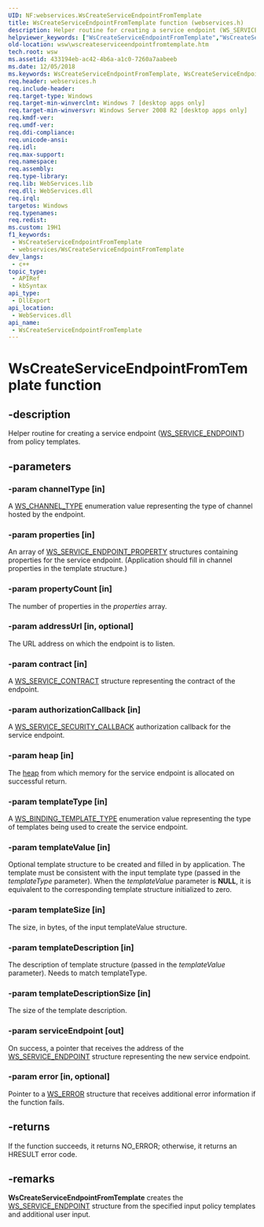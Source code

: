 ```yaml
---
UID: NF:webservices.WsCreateServiceEndpointFromTemplate
title: WsCreateServiceEndpointFromTemplate function (webservices.h)
description: Helper routine for creating a service endpoint (WS_SERVICE_ENDPOINT) from policy templates.
helpviewer_keywords: ["WsCreateServiceEndpointFromTemplate","WsCreateServiceEndpointFromTemplate function [Web Services for Windows]","webservices/WsCreateServiceEndpointFromTemplate","wsw.wscreateserviceendpointfromtemplate"]
old-location: wsw\wscreateserviceendpointfromtemplate.htm
tech.root: wsw
ms.assetid: 433194eb-ac42-4b6a-a1c0-7260a7aabeeb
ms.date: 12/05/2018
ms.keywords: WsCreateServiceEndpointFromTemplate, WsCreateServiceEndpointFromTemplate function [Web Services for Windows], webservices/WsCreateServiceEndpointFromTemplate, wsw.wscreateserviceendpointfromtemplate
req.header: webservices.h
req.include-header: 
req.target-type: Windows
req.target-min-winverclnt: Windows 7 [desktop apps only]
req.target-min-winversvr: Windows Server 2008 R2 [desktop apps only]
req.kmdf-ver: 
req.umdf-ver: 
req.ddi-compliance: 
req.unicode-ansi: 
req.idl: 
req.max-support: 
req.namespace: 
req.assembly: 
req.type-library: 
req.lib: WebServices.lib
req.dll: WebServices.dll
req.irql: 
targetos: Windows
req.typenames: 
req.redist: 
ms.custom: 19H1
f1_keywords:
 - WsCreateServiceEndpointFromTemplate
 - webservices/WsCreateServiceEndpointFromTemplate
dev_langs:
 - c++
topic_type:
 - APIRef
 - kbSyntax
api_type:
 - DllExport
api_location:
 - WebServices.dll
api_name:
 - WsCreateServiceEndpointFromTemplate
---
```


# WsCreateServiceEndpointFromTemplate function


## -description

Helper routine for creating a service endpoint (<a href="/windows/desktop/api/webservices/ns-webservices-ws_service_endpoint">WS_SERVICE_ENDPOINT</a>) from policy templates.

## -parameters

### -param channelType [in]

A <a href="/windows/desktop/api/webservices/ne-webservices-ws_channel_type">WS_CHANNEL_TYPE</a> enumeration value representing the type of channel hosted by the endpoint.

### -param properties [in]

An array of <a href="/windows/win32/api/webservices/ns-webservices-ws_service_endpoint_property">WS_SERVICE_ENDPOINT_PROPERTY</a>  structures containing  properties for the service endpoint. (Application should fill in channel properties in the template structure.)

### -param propertyCount [in]

The number of properties in the <i>properties</i> array.

### -param addressUrl [in, optional]

The URL address on which the endpoint is  to listen.

### -param contract [in]

A <a href="/windows/desktop/api/webservices/ns-webservices-ws_service_contract">WS_SERVICE_CONTRACT</a> structure representing the contract of the endpoint.

### -param authorizationCallback [in]

A <a href="/windows/desktop/api/webservices/nc-webservices-ws_service_security_callback">WS_SERVICE_SECURITY_CALLBACK</a> authorization callback for the service endpoint.

### -param heap [in]

The <a href="/windows/desktop/wsw/heap">heap</a> from which memory for the  service endpoint is allocated on successful return.

### -param templateType [in]

A <a href="/windows/desktop/api/webservices/ne-webservices-ws_binding_template_type">WS_BINDING_TEMPLATE_TYPE</a> enumeration value representing the type of templates being used to create the service endpoint.

### -param templateValue [in]

Optional template structure to be created and filled in by application.
          The template must be consistent with the input template type (passed in the <i>templateType</i>  parameter). When the <i>templateValue</i> parameter is <b>NULL</b>,
          it is equivalent to the corresponding template structure initialized to zero.

### -param templateSize [in]

The size, in bytes, of the input templateValue structure.

### -param templateDescription [in]

The description of template structure (passed in the <i>templateValue</i> parameter). Needs to match templateType.

### -param templateDescriptionSize [in]

The size of the template description.

### -param serviceEndpoint [out]

On   success, a pointer that receives the address of the  <a href="/windows/desktop/api/webservices/ns-webservices-ws_service_endpoint">WS_SERVICE_ENDPOINT</a> structure representing the new service endpoint.

### -param error [in, optional]

Pointer to a <a href="/windows/desktop/wsw/ws-error">WS_ERROR</a> structure  that receives additional error information if the function fails.

## -returns

If the function succeeds, it returns NO_ERROR; otherwise, it returns an HRESULT error code.

## -remarks

<b>WsCreateServiceEndpointFromTemplate</b> creates the <a href="/windows/desktop/api/webservices/ns-webservices-ws_service_endpoint">WS_SERVICE_ENDPOINT</a> structure from the specified input policy templates and additional user input.